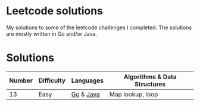 # Leetcode solutions
My solutions to some of the leetcode challenges I completed. The solutions are mostly written in Go and/or Java.

# Solutions
| Number  | Difficulty | Languages | Algorithms & Data Structures |
| ------- | ---------- | --------- | ---------- |
| 13  | Easy  | [Go](easy/13_roman_to_int/go) & [Java](easy/13_roman_to_int/java) | Map lookup, loop |
